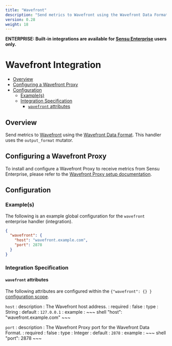 ```yaml
---
title: "Wavefront"
description: "Send metrics to Wavefront using the Wavefront Data Format."
version: 0.28
weight: 18
---
```


**ENTERPRISE: Built-in integrations are available for [Sensu Enterprise][1]
users only.**

# Wavefront Integration

- [Overview](#overview)
- [Configuring a Wavefront Proxy](#configuring-a-wavefront-proxy)
- [Configuration](#configuration)
  - [Example(s)](#examples)
  - [Integration Specification](#integration-specification)
    - [`wavefront` attributes](#wavefront-attributes)

## Overview

Send metrics to [Wavefront][2] using the [Wavefront Data Format][4]. This
handler uses the `output_format` mutator.

## Configuring a Wavefront Proxy

To install and configure a Wavefront Proxy to receive metrics from Sensu
Enterprise, please refer to the [Wavefront Proxy setup documentation][5].

## Configuration

### Example(s)

The following is an example global configuration for the `wavefront` enterprise
handler (integration).

~~~ json
{
  "wavefront": {
    "host": "wavefront.example.com",
    "port": 2878
  }
}
~~~

### Integration Specification

#### `wavefront` attributes

The following attributes are configured within the `{"wavefront": {} }`
[configuration scope][3].

`host`
: description
  : The Wavefront host address.
: required
  : false
: type
  : String
: default
  : `127.0.0.1`
: example
  : ~~~ shell
    "host": "wavefront.example.com"
    ~~~

`port`
: description
  : The Wavefront Proxy port for the Wavefront Data Format.
: required
  : false
: type
  : Integer
: default
  : `2878`
: example
  : ~~~ shell
    "port": 2878
    ~~~


[1]:  /enterprise
[2]:  http://www.wavefront.com?ref=sensu-enterprise
[3]:  ../../reference/configuration.html#configuration-scopes
[4]:  https://community.wavefront.com/docs/DOC-1031
[5]:  https://community.wavefront.com/docs/DOC-1041
